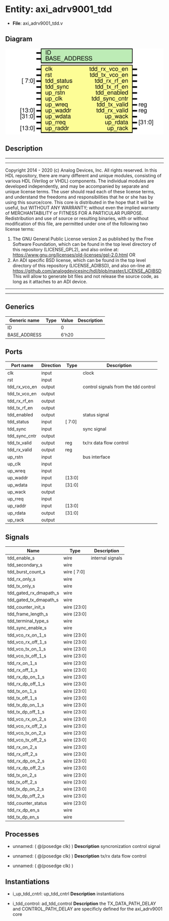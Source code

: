 # Entity: axi_adrv9001_tdd

- **File**: axi_adrv9001_tdd.v
## Diagram

![Diagram](axi_adrv9001_tdd.svg "Diagram")
## Description

***************************************************************************
 ***************************************************************************
 Copyright 2014 - 2020 (c) Analog Devices, Inc. All rights reserved.
 In this HDL repository, there are many different and unique modules, consisting
 of various HDL (Verilog or VHDL) components. The individual modules are
 developed independently, and may be accompanied by separate and unique license
 terms.
 The user should read each of these license terms, and understand the
 freedoms and responsibilities that he or she has by using this source/core.
 This core is distributed in the hope that it will be useful, but WITHOUT ANY
 WARRANTY; without even the implied warranty of MERCHANTABILITY or FITNESS FOR
 A PARTICULAR PURPOSE.
 Redistribution and use of source or resulting binaries, with or without modification
 of this file, are permitted under one of the following two license terms:
   1. The GNU General Public License version 2 as published by the
      Free Software Foundation, which can be found in the top level directory
      of this repository (LICENSE_GPL2), and also online at:
      <https://www.gnu.org/licenses/old-licenses/gpl-2.0.html>
 OR
   2. An ADI specific BSD license, which can be found in the top level directory
      of this repository (LICENSE_ADIBSD), and also on-line at:
      https://github.com/analogdevicesinc/hdl/blob/master/LICENSE_ADIBSD
      This will allow to generate bit files and not release the source code,
      as long as it attaches to an ADI device.
 ***************************************************************************
 ***************************************************************************
 
## Generics

| Generic name | Type | Value | Description |
| ------------ | ---- | ----- | ----------- |
| ID           |      | 0     |             |
| BASE_ADDRESS |      | 6'h20 |             |
## Ports

| Port name     | Direction | Type   | Description                          |
| ------------- | --------- | ------ | ------------------------------------ |
| clk           | input     |        | clock                                |
| rst           | input     |        |                                      |
| tdd_rx_vco_en | output    |        | control signals from the tdd control |
| tdd_tx_vco_en | output    |        |                                      |
| tdd_rx_rf_en  | output    |        |                                      |
| tdd_tx_rf_en  | output    |        |                                      |
| tdd_enabled   | output    |        | status signal                        |
| tdd_status    | input     | [ 7:0] |                                      |
| tdd_sync      | input     |        | sync signal                          |
| tdd_sync_cntr | output    |        |                                      |
| tdd_tx_valid  | output    | reg    | tx/rx data flow control              |
| tdd_rx_valid  | output    | reg    |                                      |
| up_rstn       | input     |        | bus interface                        |
| up_clk        | input     |        |                                      |
| up_wreq       | input     |        |                                      |
| up_waddr      | input     | [13:0] |                                      |
| up_wdata      | input     | [31:0] |                                      |
| up_wack       | output    |        |                                      |
| up_rreq       | input     |        |                                      |
| up_raddr      | input     | [13:0] |                                      |
| up_rdata      | output    | [31:0] |                                      |
| up_rack       | output    |        |                                      |
## Signals

| Name                   | Type        | Description       |
| ---------------------- | ----------- | ----------------- |
| tdd_enable_s           | wire        | internal signals  |
| tdd_secondary_s        | wire        |                   |
| tdd_burst_count_s      | wire [ 7:0] |                   |
| tdd_rx_only_s          | wire        |                   |
| tdd_tx_only_s          | wire        |                   |
| tdd_gated_rx_dmapath_s | wire        |                   |
| tdd_gated_tx_dmapath_s | wire        |                   |
| tdd_counter_init_s     | wire [23:0] |                   |
| tdd_frame_length_s     | wire [23:0] |                   |
| tdd_terminal_type_s    | wire        |                   |
| tdd_sync_enable_s      | wire        |                   |
| tdd_vco_rx_on_1_s      | wire [23:0] |                   |
| tdd_vco_rx_off_1_s     | wire [23:0] |                   |
| tdd_vco_tx_on_1_s      | wire [23:0] |                   |
| tdd_vco_tx_off_1_s     | wire [23:0] |                   |
| tdd_rx_on_1_s          | wire [23:0] |                   |
| tdd_rx_off_1_s         | wire [23:0] |                   |
| tdd_rx_dp_on_1_s       | wire [23:0] |                   |
| tdd_rx_dp_off_1_s      | wire [23:0] |                   |
| tdd_tx_on_1_s          | wire [23:0] |                   |
| tdd_tx_off_1_s         | wire [23:0] |                   |
| tdd_tx_dp_on_1_s       | wire [23:0] |                   |
| tdd_tx_dp_off_1_s      | wire [23:0] |                   |
| tdd_vco_rx_on_2_s      | wire [23:0] |                   |
| tdd_vco_rx_off_2_s     | wire [23:0] |                   |
| tdd_vco_tx_on_2_s      | wire [23:0] |                   |
| tdd_vco_tx_off_2_s     | wire [23:0] |                   |
| tdd_rx_on_2_s          | wire [23:0] |                   |
| tdd_rx_off_2_s         | wire [23:0] |                   |
| tdd_rx_dp_on_2_s       | wire [23:0] |                   |
| tdd_rx_dp_off_2_s      | wire [23:0] |                   |
| tdd_tx_on_2_s          | wire [23:0] |                   |
| tdd_tx_off_2_s         | wire [23:0] |                   |
| tdd_tx_dp_on_2_s       | wire [23:0] |                   |
| tdd_tx_dp_off_2_s      | wire [23:0] |                   |
| tdd_counter_status     | wire [23:0] |                   |
| tdd_rx_dp_en_s         | wire        |                   |
| tdd_tx_dp_en_s         | wire        |                   |
## Processes
- unnamed: ( @(posedge clk) )
**Description**
syncronization control signal

- unnamed: ( @(posedge clk) )
**Description**
tx/rx data flow control

- unnamed: ( @(posedge clk) )
## Instantiations

- i_up_tdd_cntrl: up_tdd_cntrl
**Description**
instantiations

- i_tdd_control: ad_tdd_control
**Description**
the TX_DATA_PATH_DELAY and CONTROL_PATH_DELAY are specificly defined
for the axi_adrv9001 core

